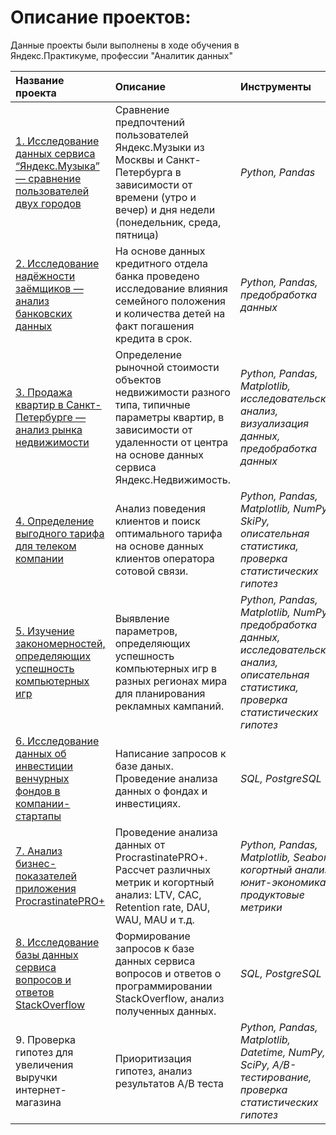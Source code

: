 # Описание проектов:

Данные проекты были выполнены в ходе обучения в Яндекс.Практикуме, профессии "Аналитик данных"

| Название проекта | Описание | Инструменты | 
| :---------------------- | :---------------------- | :---------------------- |
| [1. Исследование данных сервиса “Яндекс.Музыка” — сравнение пользователей двух городов](big_cities_music_pr_1) | Сравнение предпочтений пользователей Яндекс.Музыки из Москвы и Санкт-Петербурга в зависимости от времени (утро и вечер) и дня недели (понедельник, среда, пятница)| *Python, Pandas* |
| [2. Исследование надёжности заёмщиков — анализ банковских данных](reliability_of_bank_borrowers_pr_2) |На основе данных кредитного отдела банка проведено исследование влияния семейного положения и количества детей на факт погашения кредита в срок.| *Python, Pandas, предобработка данных* |
|[3. Продажа квартир в Санкт-Петербурге — анализ рынка недвижимости]()|Определение рыночной стоимости объектов недвижимости разного типа, типичные параметры квартир, в зависимости от удаленности от центра на основе данных сервиса Яндекс.Недвижимость.| *Python, Pandas, Matplotlib, исследовательский анализ, визуализация данных, предобработка данных* |
|[4. Определение выгодного тарифа для телеком компании]() |Анализ поведения клиентов и поиск оптимального тарифа на основе данных клиентов оператора сотовой связи.| *Python, Pandas, Matplotlib, NumPy, SkiPy, описательная статистика, проверка статистических гипотез* |
|[5. Изучение закономерностей, определяющих успешность компьютерных игр]()| Выявление параметров, определяющих успешность компьютерных игр в разных регионах мира  для планирования рекламных кампаний. | *Python, Pandas, Matplotlib, NumPy,  предобработка данных, исследовательский анализ, описательная статистика, проверка статистических гипотез* |
|[6. Исследование данных об инвестиции венчурных фондов в компании-стартапы]()|Написание запросов к базе даных. Проведение анализа данных о фондах и инвестициях. | *SQL, PostgreSQL* |
|[7. Анализ бизнес-показателей приложения ProcrastinatePRO+]()|Проведение анализа данных от ProcrastinatePRO+. Рассчет различных метрик и когортный анализ: LTV, CAC, Retention rate, DAU, WAU, MAU и т.д.| *Python, Pandas, Matplotlib, Seaborn, когортный анализ, юнит-экономика, продуктовые метрики* |
|[8. Исследование базы данных сервиса вопросов и ответов StackOverflow]()| Формирование запросов к базе данных сервиса вопросов и ответов о программировании StackOverflow, анализ полученных данных. |*SQL, PostgreSQL*|
|9. Проверка гипотез для увеличения выручки интернет-магазина | Приоритизация гипотез, анализ результатов А/В теста | *Python, Pandas, Matplotlib, Datetime, NumPy, SciPy, А/В-тестирование, проверка статистических гипотез* |
